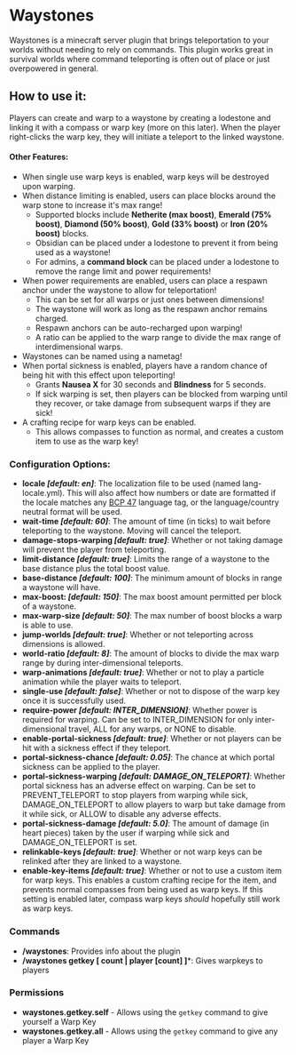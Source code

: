 
# Waystones  
Waystones is a minecraft server plugin that brings teleportation to your worlds without needing to rely on commands. This plugin works great in survival worlds where command teleporting is often out of place or just overpowered in general.  
  
## How to use it:  
  
Players can create and warp to a waystone by creating a lodestone and linking it with a compass or warp key (more on this later). When the player right-clicks the warp key, they will initiate a teleport to the linked waystone.  
#### Other Features:
- When single use warp keys is enabled, warp keys will be destroyed upon warping.
- When distance limiting is enabled, users can place blocks around the warp stone to increase it's max range!
	- Supported blocks include **Netherite (max boost)**, **Emerald (75% boost)**, **Diamond (50% boost)**, **Gold (33% boost)** or **Iron (20% boost)** blocks.
	- Obsidian can be placed under a lodestone to prevent it from being used as a waystone!
	- For admins, a **command block** can be placed under a lodestone to remove the range limit and power requirements!
- When power requirements are enabled, users can place a respawn anchor under the waystone to allow for teleportation!
	- This can be set for all warps or just ones between dimensions!
	- The waystone will work as long as the respawn anchor remains charged.
	- Respawn anchors can be auto-recharged upon warping!
	- A ratio can be applied to the warp range to divide the max range of interdimensional warps.
- Waystones can be named using a nametag!
- When portal sickness is enabled, players have a random chance of being hit with this effect upon teleporting!
	- Grants **Nausea X** for 30 seconds and **Blindness** for 5 seconds.
	- If sick warping is set, then players can be blocked from warping until they recover, or take damage from subsequent warps if they are sick!
- A crafting recipe for warp keys can be enabled.
	- This allows compasses to function as normal, and creates a custom item to use as the warp key!

### Configuration Options:  
  
- **locale *[default: en]***: The localization file to be used (named lang-locale.yml). This will also affect how numbers or date are formatted if the locale matches any [BCP 47](https://www.iana.org/assignments/language-subtag-registry/language-subtag-registry) language tag, or the language/country neutral format will be used.
- **wait-time *[default: 60]***: The amount of time (in ticks) to wait before teleporting to the waystone. Moving will cancel the teleport.
- **damage-stops-warping *[default: true]***: Whether or not taking damage will prevent the player from teleporting.
- **limit-distance *[default: true]***: Limits the range of a waystone to the base distance plus the total boost value.
- **base-distance *[default: 100]***: The minimum amount of blocks in range a waystone will have.
- **max-boost: *[default: 150]***: The max boost amount permitted per block of a waystone. 
- **max-warp-size *[default: 50]***: The max number of boost blocks a warp is able to use.
- **jump-worlds *[default: true]***: Whether or not teleporting across dimensions is allowed.
- **world-ratio *[default: 8]***: The amount of blocks to divide the max warp range by during inter-dimensional teleports. 
- **warp-animations *[default: true]***: Whether or not to play a particle animation while the player waits to teleport.
- **single-use *[default: false]***: Whether or not to dispose of the warp key once it is successfully used.
- **require-power *[default: INTER_DIMENSION]***: Whether power is required for warping. Can be set to INTER_DIMENSION for only inter-dimensional travel, ALL for any warps, or NONE to disable.
- **enable-portal-sickness *[default: true]***: Whether or not players can be hit with a sickness effect if they teleport.
- **portal-sickness-chance *[default: 0.05]***: The chance at which portal sickness can be applied to the player.
- **portal-sickness-warping *[default: DAMAGE_ON_TELEPORT]***: Whether portal sickness has an adverse effect on warping. Can be set to PREVENT_TELEPORT to stop players from warping while sick, DAMAGE_ON_TELEPORT to allow players to warp but take damage from it while sick, or ALLOW to disable any adverse effects.
- **portal-sickness-damage *[default: 5.0]***: The amount of damage (in heart pieces) taken by the user if warping while sick and DAMAGE_ON_TELEPORT is set.
- **relinkable-keys *[default: true]***: Whether or not warp keys can be relinked after they are linked to a waystone.
- **enable-key-items *[default: true]***: Whether or not to use a custom item for warp keys. This enables a custom crafting recipe for the item, and prevents normal compasses from being used as warp keys. If this setting is enabled later, compass warp keys *should* hopefully still work as warp keys.

### Commands
- **/waystones**: Provides info about the plugin
- **/waystones getkey [ count | player [count] ]***: Gives warpkeys to players

### Permissions
- **waystones.getkey.self** - Allows using the `getkey` command to give yourself a Warp Key
- **waystones.getkey.all** - Allows using the `getkey` command to give any player a Warp Key
